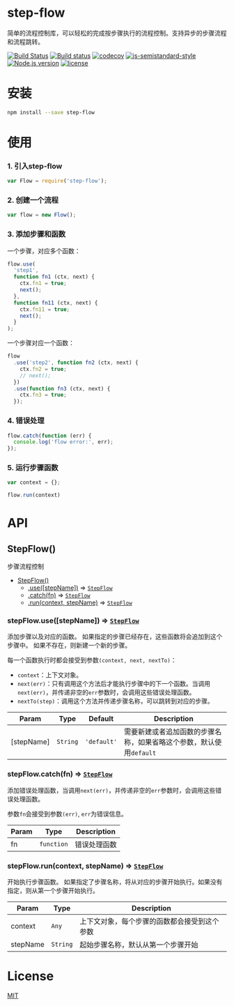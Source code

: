 # step-flow

简单的流程控制库，可以轻松的完成按步骤执行的流程控制。支持异步的步骤流程和流程跳转。

[![Build Status](https://travis-ci.org/zdying/step-flow.svg?branch=master)](https://travis-ci.org/zdying/step-flow)
[![Build status](https://ci.appveyor.com/api/projects/status/okl9e4xs1nsuv7yq/branch/master?svg=true)](https://ci.appveyor.com/project/zdying/step-flow/branch/master)
[![codecov](https://codecov.io/gh/zdying/step-flow/branch/master/graph/badge.svg)](https://codecov.io/gh/zdying/step-flow)
[![js-semistandard-style](https://img.shields.io/badge/code%20style-semistandard-brightgreen.svg?style=flat)](https://github.com/Flet/semistandard)
[![Node.js version](https://img.shields.io/badge/node-%3E%3D0.12.7-green.svg)](https://nodejs.org/)
[![license](https://img.shields.io/badge/license-MIT-green.svg)](https://github.com/zdying/step-flow/blob/master/LICENSE)

# 安装

```bash
npm install --save step-flow
```

# 使用

### 1. 引入step-flow

```js
var Flow = require('step-flow');
```

### 2. 创建一个流程

```js
var flow = new Flow();
```

### 3. 添加步骤和函数

一个步骤，对应多个函数：

```js
flow.use(
  'step1',
  function fn1 (ctx, next) {
    ctx.fn1 = true;
    next();
  },
  function fn11 (ctx, next) {
    ctx.fn11 = true;
    next();
  }
);
```

一个步骤对应一个函数：

```js
flow
  .use('step2', function fn2 (ctx, next) {
    ctx.fn2 = true;
    // next();
  })
  .use(function fn3 (ctx, next) {
    ctx.fn3 = true;
  });
```

### 4. 错误处理

```js
flow.catch(function (err) {
  console.log('flow error:', err);
});
```

### 5. 运行步骤函数

```js
var context = {};

flow.run(context)
```

# API

<a name="StepFlow"></a>

## StepFlow()
步骤流程控制

* [StepFlow()](#StepFlow)
    * [.use([stepName])](#StepFlow+use) ⇒ <code>[StepFlow](#StepFlow)</code>
    * [.catch(fn)](#StepFlow+catch) ⇒ <code>[StepFlow](#StepFlow)</code>
    * [.run(context, stepName)](#StepFlow+run) ⇒ <code>[StepFlow](#StepFlow)</code>

<a name="StepFlow+use"></a>

### stepFlow.use([stepName]) ⇒ <code>[StepFlow](#StepFlow)</code>
添加步骤以及对应的函数。
如果指定的步骤已经存在，这些函数将会追加到这个步骤中。
如果不存在，则新建一个新的步骤。

每一个函数执行时都会接受到参数`(context, next, nextTo)`：

* `context`：上下文对象。
* `next(err)`：只有调用这个方法后才能执行步骤中的下一个函数。当调用`next(err)`，并传递非空的`err`参数时，会调用这些错误处理函数。
* `nextTo(step)`：调用这个方法并传递步骤名称，可以跳转到对应的步骤。


| Param | Type | Default | Description |
| --- | --- | --- | --- |
| [stepName] | <code>String</code> | <code>&#x27;default&#x27;</code> | 需要新建或者追加函数的步骤名称，如果省略这个参数，默认使用`default` |

<a name="StepFlow+catch"></a>

### stepFlow.catch(fn) ⇒ <code>[StepFlow](#StepFlow)</code>
添加错误处理函数，当调用`next(err)`，并传递非空的`err`参数时，会调用这些错误处理函数。

参数`fn`会接受到参数`(err)`, `err`为错误信息。 

| Param | Type | Description |
| --- | --- | --- |
| fn | <code>function</code> | 错误处理函数 |

<a name="StepFlow+run"></a>

### stepFlow.run(context, stepName) ⇒ <code>[StepFlow](#StepFlow)</code>
开始执行步骤函数。
如果指定了步骤名称，将从对应的步骤开始执行。如果没有指定，则从第一个步骤开始执行。

| Param | Type | Description |
| --- | --- | --- |
| context | <code>Any</code> | 上下文对象，每个步骤的函数都会接受到这个参数 |
| stepName | <code>String</code> |起始步骤名称，默认从第一个步骤开始 |


# License

[MIT](https://github.com/zdying/step-flow/blob/master/LICENSE)
